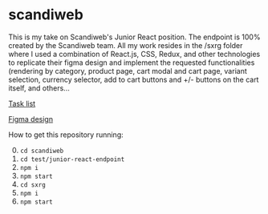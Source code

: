 # scandiweb

This is my take on Scandiweb's Junior React position. The endpoint is 100% created by the Scandiweb team. All my work resides in the /sxrg folder where I used a combination of React.js, CSS, Redux, and other technologies to replicate their figma design and implement the requested functionalities (rendering by category, product page, cart modal and cart page, variant selection, currency selector, add to cart buttons and +/- buttons on the cart itself, and others...


[Task list](https://www.notion.so/Entry-React-developer-TEST-39f601f8aa3f48ac88c4a8fefda304c1)

[Figma design](https://www.figma.com/file/MSyCAqVy1UgNap0pvqH6H3/Junior-Frontend-Test-Designs-(Public)?node-id=0%3A1)


How to get this repository running:

0. `cd scandiweb`
1. `cd test/junior-react-endpoint`
2. `npm i`
3. `npm start`
4. `cd sxrg`
5. `npm i`
6. `npm start`
